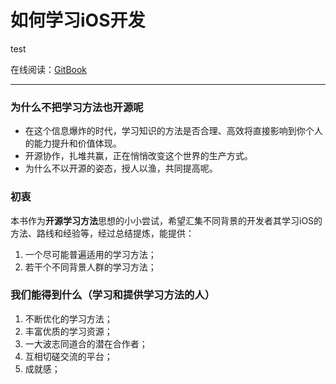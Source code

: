 # 如何学习iOS开发

test

在线阅读：[GitBook](http://futeng.gitbooks.io/learn-ios-development/content/)

----

### 为什么不把学习方法也开源呢

- 在这个信息爆炸的时代，学习知识的方法是否合理、高效将直接影响到你个人的能力提升和价值体现。
- 开源协作，扎堆共赢，正在悄悄改变这个世界的生产方式。
- 为什么不以开源的姿态，授人以渔，共同提高呢。

### 初衷

本书作为**开源学习方法**思想的小小尝试，希望汇集不同背景的开发者其学习iOS的方法、路线和经验等，经过总结提炼，能提供：

1. 一个尽可能普遍适用的学习方法；
2. 若干个不同背景人群的学习方法；

### 我们能得到什么（学习和提供学习方法的人）

1. 不断优化的学习方法；
2. 丰富优质的学习资源；
3. 一大波志同道合的潜在合作者；
4. 互相切磋交流的平台；
5. 成就感；
